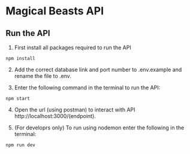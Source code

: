Magical Beasts API
======================

Run the API
---------------------
1. First install all packages required to run the API
```
npm install
```
2. Add the correct database link and port number to .env.example and rename the file to .env.

3. Enter the following command in the terminal to run the API:
```
npm start
```

4. Open the url (using postman) to interact with API http://localhost:3000/(endpoint).


5. (For developrs only) To run using nodemon enter the following in the terminal: 

```
npm run dev
```